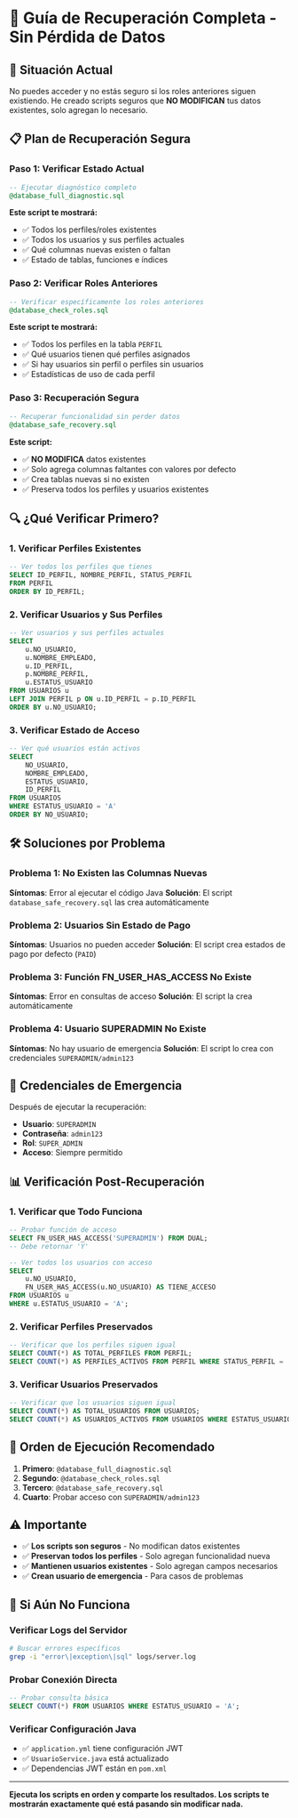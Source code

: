 # 🔄 Guía de Recuperación Completa - Sin Pérdida de Datos

## 🚨 Situación Actual

No puedes acceder y no estás seguro si los roles anteriores siguen existiendo. He creado scripts seguros que **NO MODIFICAN** tus datos existentes, solo agregan lo necesario.

## 📋 Plan de Recuperación Segura

### **Paso 1: Verificar Estado Actual**
```sql
-- Ejecutar diagnóstico completo
@database_full_diagnostic.sql
```

**Este script te mostrará:**
- ✅ Todos los perfiles/roles existentes
- ✅ Todos los usuarios y sus perfiles actuales
- ✅ Qué columnas nuevas existen o faltan
- ✅ Estado de tablas, funciones e índices

### **Paso 2: Verificar Roles Anteriores**
```sql
-- Verificar específicamente los roles anteriores
@database_check_roles.sql
```

**Este script te mostrará:**
- ✅ Todos los perfiles en la tabla `PERFIL`
- ✅ Qué usuarios tienen qué perfiles asignados
- ✅ Si hay usuarios sin perfil o perfiles sin usuarios
- ✅ Estadísticas de uso de cada perfil

### **Paso 3: Recuperación Segura**
```sql
-- Recuperar funcionalidad sin perder datos
@database_safe_recovery.sql
```

**Este script:**
- ✅ **NO MODIFICA** datos existentes
- ✅ Solo agrega columnas faltantes con valores por defecto
- ✅ Crea tablas nuevas si no existen
- ✅ Preserva todos los perfiles y usuarios existentes

## 🔍 ¿Qué Verificar Primero?

### **1. Verificar Perfiles Existentes**
```sql
-- Ver todos los perfiles que tienes
SELECT ID_PERFIL, NOMBRE_PERFIL, STATUS_PERFIL 
FROM PERFIL 
ORDER BY ID_PERFIL;
```

### **2. Verificar Usuarios y Sus Perfiles**
```sql
-- Ver usuarios y sus perfiles actuales
SELECT 
    u.NO_USUARIO,
    u.NOMBRE_EMPLEADO,
    u.ID_PERFIL,
    p.NOMBRE_PERFIL,
    u.ESTATUS_USUARIO
FROM USUARIOS u
LEFT JOIN PERFIL p ON u.ID_PERFIL = p.ID_PERFIL
ORDER BY u.NO_USUARIO;
```

### **3. Verificar Estado de Acceso**
```sql
-- Ver qué usuarios están activos
SELECT 
    NO_USUARIO,
    NOMBRE_EMPLEADO,
    ESTATUS_USUARIO,
    ID_PERFIL
FROM USUARIOS
WHERE ESTATUS_USUARIO = 'A'
ORDER BY NO_USUARIO;
```

## 🛠️ Soluciones por Problema

### **Problema 1: No Existen las Columnas Nuevas**
**Síntomas**: Error al ejecutar el código Java
**Solución**: El script `database_safe_recovery.sql` las crea automáticamente

### **Problema 2: Usuarios Sin Estado de Pago**
**Síntomas**: Usuarios no pueden acceder
**Solución**: El script crea estados de pago por defecto (`PAID`)

### **Problema 3: Función FN_USER_HAS_ACCESS No Existe**
**Síntomas**: Error en consultas de acceso
**Solución**: El script la crea automáticamente

### **Problema 4: Usuario SUPERADMIN No Existe**
**Síntomas**: No hay usuario de emergencia
**Solución**: El script lo crea con credenciales `SUPERADMIN/admin123`

## 🔐 Credenciales de Emergencia

Después de ejecutar la recuperación:

- **Usuario**: `SUPERADMIN`
- **Contraseña**: `admin123`
- **Rol**: `SUPER_ADMIN`
- **Acceso**: Siempre permitido

## 📊 Verificación Post-Recuperación

### **1. Verificar que Todo Funciona**
```sql
-- Probar función de acceso
SELECT FN_USER_HAS_ACCESS('SUPERADMIN') FROM DUAL;
-- Debe retornar 'Y'

-- Ver todos los usuarios con acceso
SELECT 
    u.NO_USUARIO,
    FN_USER_HAS_ACCESS(u.NO_USUARIO) AS TIENE_ACCESO
FROM USUARIOS u
WHERE u.ESTATUS_USUARIO = 'A';
```

### **2. Verificar Perfiles Preservados**
```sql
-- Verificar que los perfiles siguen igual
SELECT COUNT(*) AS TOTAL_PERFILES FROM PERFIL;
SELECT COUNT(*) AS PERFILES_ACTIVOS FROM PERFIL WHERE STATUS_PERFIL = 'A';
```

### **3. Verificar Usuarios Preservados**
```sql
-- Verificar que los usuarios siguen igual
SELECT COUNT(*) AS TOTAL_USUARIOS FROM USUARIOS;
SELECT COUNT(*) AS USUARIOS_ACTIVOS FROM USUARIOS WHERE ESTATUS_USUARIO = 'A';
```

## 🚀 Orden de Ejecución Recomendado

1. **Primero**: `@database_full_diagnostic.sql`
2. **Segundo**: `@database_check_roles.sql`
3. **Tercero**: `@database_safe_recovery.sql`
4. **Cuarto**: Probar acceso con `SUPERADMIN/admin123`

## ⚠️ Importante

- ✅ **Los scripts son seguros** - No modifican datos existentes
- ✅ **Preservan todos los perfiles** - Solo agregan funcionalidad nueva
- ✅ **Mantienen usuarios existentes** - Solo agregan campos necesarios
- ✅ **Crean usuario de emergencia** - Para casos de problemas

## 🔧 Si Aún No Funciona

### **Verificar Logs del Servidor**
```bash
# Buscar errores específicos
grep -i "error\|exception\|sql" logs/server.log
```

### **Probar Conexión Directa**
```sql
-- Probar consulta básica
SELECT COUNT(*) FROM USUARIOS WHERE ESTATUS_USUARIO = 'A';
```

### **Verificar Configuración Java**
- ✅ `application.yml` tiene configuración JWT
- ✅ `UsuarioService.java` está actualizado
- ✅ Dependencias JWT están en `pom.xml`

---

**Ejecuta los scripts en orden y comparte los resultados. Los scripts te mostrarán exactamente qué está pasando sin modificar nada.**
